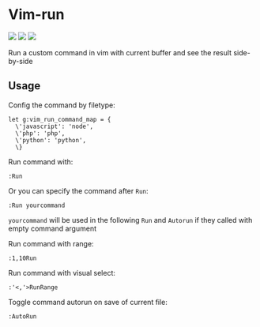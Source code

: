 # Vim-run

[![](http://img.shields.io/github/issues/chemzqm/vim-run.svg)](https://github.com/chemzqm/vim-run/issues)
[![](http://img.shields.io/badge/license-MIT-blue.svg)](LICENSE)
[![](https://img.shields.io/badge/doc-%3Ah%20vim--run.txt-red.svg)](doc/vim-run.txt)

Run a custom command in vim with current buffer and see the result side-by-side

## Usage

Config the command by filetype:

``` vim
let g:vim_run_command_map = {
  \'javascript': 'node',
  \'php': 'php',
  \'python': 'python',
  \}
```

Run command with:

``` vim
:Run
```

Or you can specify the command after `Run`:

``` vim
:Run yourcommand
```

`yourcommand` will be used in the following `Run` and `Autorun` if they called with empty command argument

Run command with range:

``` vim
:1,10Run
```

Run command with visual select:

``` vim
:'<,'>RunRange
```

Toggle command autorun on save of current file:

``` vim
:AutoRun
```
